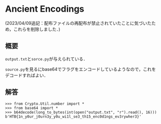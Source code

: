 # Ancient Encodings
(2023/04/09追記：配布ファイルの再配布が禁止されていたことに気づいたため，これらを削除しました．)

## 概要
`output.txt`と`sorce.py`が与えられている．

`source.py`を見るにbase64でフラグをエンコードしているようなので，これをデコードすればよい．

## 解答
```
>>> from Crypto.Util.number import *
>>> from base64 import *
>>> b64decode(long_to_bytes(int(open("output.txt", "r").read(), 16)))
b'HTB{1n_y0ur_j0urn3y_y0u_wi1l_se3_th15_enc0d1ngs_ev3rywher3}'
```

